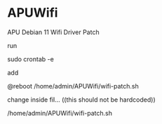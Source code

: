 # APUWifi
APU Debian 11 Wifi Driver Patch

run

sudo crontab -e

add

@reboot /home/admin/APUWifi/wifi-patch.sh

change inside fil... ((this should not be hardcoded))

/home/admin/APUWifi/wifi-patch.sh


